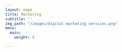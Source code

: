 ```yaml
---
layout: page
title: Marketing
subtitle: ''
img_path: "/images/digital marketing services.png"
menu:
  main:
    weight: 5

---
```

